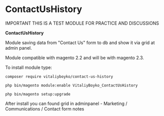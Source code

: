 # ContactUsHistory

IMPORTANT
THIS IS A TEST MODULE FOR PRACTICE AND DISCUSSIONS

**ContactUsHistory**

Module saving data from "Contact Us" form to db and show it via grid at admin panel.

Module compatible with magento 2.2 and will be with magento 2.3.

To install module type:

  `composer require vitaliyboyko/contact-us-history`
  
  `php bin/magento module:enable VitaliyBoyko_ContactUsHistory`
  
  `php bin/magento setup:upgrade`

After install you can found grid in adminpanel - Marketing / Communications / Contact form notes
